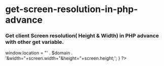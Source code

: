 # get-screen-resolution-in-php-advance
### Get client Screen resolution( Height &amp; Width) in PHP advance with other get variable.




<?php
session_start();
if(isset($_SESSION['screen_width']) AND isset($_SESSION['screen_height'])){
   
$width=$_SESSION['screen_width'];
$height=$_SESSION['screen_height'];


//other get variable's value.
print_r($_GET);



// write your code here.




} else if(isset($_GET['width']) AND isset($_GET['height'])) {
    $_SESSION['screen_width'] = $_GET['width'];
    $_SESSION['screen_height'] = $_GET['height'];
$x=$_SERVER["REQUEST_URI"];    
    $parsed = parse_url($x);
$query = $parsed['query'];
parse_str($query, $params);
unset($params['width']);
unset($params['height']);
$string = http_build_query($params);
$domain=$_SERVER['PHP_SELF']."?".$string;
        header('Location: ' . $domain);
} else {
$x=$_SERVER["REQUEST_URI"];    
    $parsed = parse_url($x);
$query = $parsed['query'];
parse_str($query, $params);
unset($params['width']);
unset($params['height']);
$string = http_build_query($params);
$domain=$_SERVER['PHP_SELF']."?".$string;
    echo '<script type="text/javascript">window.location = "' . $domain . '&width="+screen.width+"&height="+screen.height;</script>';
}
?>

